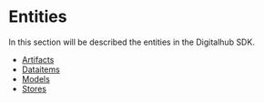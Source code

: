 # Entities

In this section will be described the entities in the Digitalhub SDK.

- [Artifacts](./artifact/entity.md)
- [Dataitems](./dataitem/entity.md)
- [Models](./model/entity.md)
- [Stores](./stores.md)
